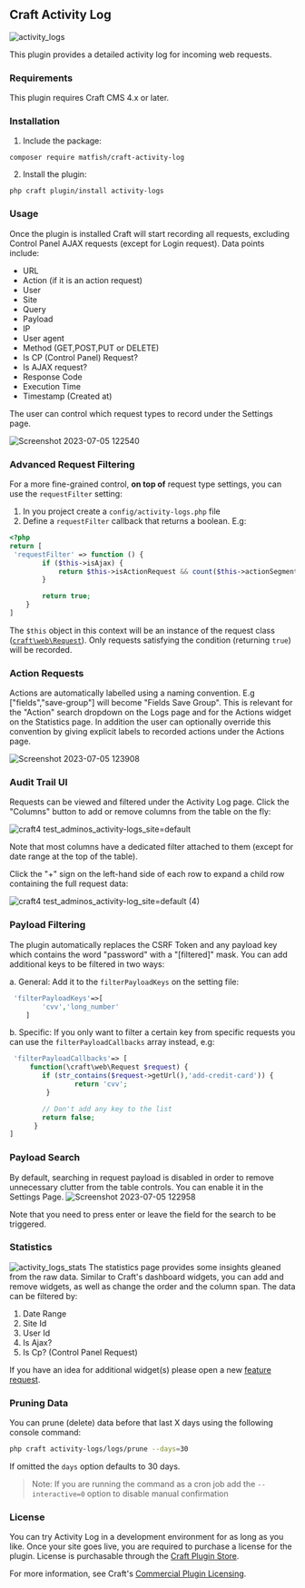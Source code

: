 ## Craft Activity Log
![activity_logs](https://github.com/matfish2/craft-activity-log/assets/1510460/2c52ed8f-9805-4203-85fe-69b453ced922)

This plugin provides a detailed activity log for incoming web requests.

### Requirements

This plugin requires Craft CMS 4.x or later.

### Installation

1. Include the package:

```
composer require matfish/craft-activity-log
```

2. Install the plugin:

```
php craft plugin/install activity-logs
```

### Usage

Once the plugin is installed Craft will start recording all requests, excluding Control Panel AJAX requests (except for Login request).
Data points include:
* URL
* Action (if it is an action request)
* User
* Site
* Query
* Payload 
* IP
* User agent
* Method (GET,POST,PUT or DELETE)
* Is CP (Control Panel) Request?
* Is AJAX request?
* Response Code
* Execution Time
* Timestamp (Created at)

The user can control which request types to record under the Settings page.

![Screenshot 2023-07-05 122540](https://github.com/matfish2/craft-activity-log/assets/1510460/a0eca755-4351-4e52-8c9d-847a8d38f9ca)

### Advanced Request Filtering

For a more fine-grained control, **on top of** request type settings, you can use the `requestFilter` setting:
1. In you project create a `config/activity-logs.php` file
2. Define a `requestFilter` callback that returns a boolean. E.g:
```php
<?php
return [
 'requestFilter' => function () {
        if ($this->isAjax) {
            return $this->isActionRequest && count($this->actionSegments) === 2 && $this->actionSegments[1] === 'save-draft';
        }

        return true;
    }
]
```
The `$this` object in this context will be an instance of the request class ([`craft\web\Request`](https://docs.craftcms.com/api/v4/craft-web-request.html)).
Only requests satisfying the condition (returning `true`) will be recorded.

### Action Requests
Actions are automatically labelled using a naming convention. E.g ["fields","save-group"] will become "Fields Save Group".
This is relevant for the "Action" search dropdown on the Logs page and for the Actions widget on the Statistics page.
In addition the user can optionally override this convention by giving explicit labels to recorded actions under the Actions page.

![Screenshot 2023-07-05 123908](https://github.com/matfish2/craft-activity-log/assets/1510460/b977f911-9783-4b77-894a-a0b693d63baa)

### Audit Trail UI
Requests can be viewed and filtered under the Activity Log page.
Click the "Columns" button to add or remove columns from the table on the fly:

![craft4 test_adminos_activity-logs_site=default](https://user-images.githubusercontent.com/1510460/175236200-2c2ebc1b-b1c6-4dfa-a07a-8d20a3780cb5.png)

Note that most columns have a dedicated filter attached to them (except for date range at the top of the table).

Click the "+" sign on the left-hand side of each row to expand a child row containing the full request data:

![craft4 test_adminos_activity-log_site=default (4)](https://user-images.githubusercontent.com/1510460/175233957-eeb453c1-8b18-448e-af7a-c476f3ac9cb5.png)
 
### Payload Filtering

The plugin automatically replaces the CSRF Token and any payload key which contains the word "password" with a "[filtered]" mask.
You can add additional keys to be filtered in two ways:

a. General: Add it to the `filterPayloadKeys` on the setting file:
```php   
 'filterPayloadKeys'=>[
        'cvv','long_number'
    ]
```
b. Specific: If you only want to filter a certain key from specific requests you can use the `filterPayloadCallbacks` array instead, e.g:
```php
 'filterPayloadCallbacks'=> [
     function(\craft\web\Request $request) {
        if (str_contains($request->getUrl(),'add-credit-card')) {
                return 'cvv';
         }

        // Don't add any key to the list
        return false;
      }
]
```

### Payload Search
By default, searching in request payload is disabled in order to remove unnecessary clutter from the table controls.
You can enable it in the Settings Page.
![Screenshot 2023-07-05 122958](https://github.com/matfish2/craft-activity-log/assets/1510460/5050e149-0872-464c-bc64-e00ff6586666)

Note that you need to press enter or leave the field for the search to be triggered.

### Statistics
![activity_logs_stats](https://github.com/matfish2/craft-activity-log/assets/1510460/824cf593-157e-4eb4-ba73-4365b75b2be0)
The statistics page provides some insights gleaned from the raw data.
Similar to Craft's dashboard widgets, you can add and remove widgets, as well as change the order and the column span.
The data can be filtered by:
1. Date Range
2. Site Id
3. User Id
4. Is Ajax?
5. Is Cp? (Control Panel Request)

If you have an idea for additional widget(s) please open a new [feature request](https://github.com/matfish2/craft-activity-log/issues/new?assignees=&labels=&template=feature_request.md&title=).

### Pruning Data

You can prune (delete) data before that last X days using the following console command:
```bash
php craft activity-logs/logs/prune --days=30
```
If omitted the `days` option defaults to 30 days.

> Note: If you are running the command as a cron job add the `--interactive=0` option to disable manual confirmation

### License

You can try Activity Log in a development environment for as long as you like. Once your site goes live, you are
required to purchase a license for the plugin. License is purchasable through
the [Craft Plugin Store](https://plugins.craftcms.com/activity-logs).

For more information, see
Craft's [Commercial Plugin Licensing](https://craftcms.com/docs/4.x/plugins.html#commercial-plugin-licensing).
